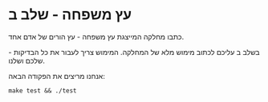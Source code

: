 # עץ משפחה - שלב ב

כתבו מחלקה המייצגת עץ משפחה - עץ הורים של אדם אחד.

בשלב ב עליכם לכתוב מימוש מלא של המחלקה. 
המימוש צריך לעבור את כל הבדיקות - שלכם ושלנו.

אנחנו מריצים את הפקודה הבאה:

<div dir='ltr'>

	make test && ./test

</div>
